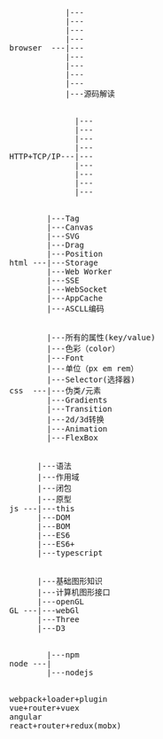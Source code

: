 <pre>
            |---
            |---
            |---
            |---
browser  ---|---
            |---
            |---
            |---
            |---
            |---源码解读


              |---
              |---
              |---
              |---
HTTP+TCP/IP---|---
              |---
              |---
              |---
              |---


        |---Tag
        |---Canvas
        |---SVG
        |---Drag
        |---Position
html ---|---Storage
        |---Web Worker
        |---SSE
        |---WebSocket
        |---AppCache
        |---ASCLL编码


        |---所有的属性(key/value)
        |---色彩（color）
        |---Font
        |---单位（px em rem）
        |---Selector(选择器)
css  ---|---伪类/元素
        |---Gradients
        |---Transition
        |---2d/3d转换
        |---Animation
        |---FlexBox


      |---语法
      |---作用域
      |---闭包
      |---原型
js ---|---this
      |---DOM
      |---BOM
      |---ES6
      |---ES6+
      |---typescript


      |---基础图形知识
      |---计算机图形接口
      |---openGL
GL ---|---webGl
      |---Three
      |---D3


        |---npm
node ---|
        |---nodejs


webpack+loader+plugin
vue+router+vuex
angular
react+router+redux(mobx)
</pre>
